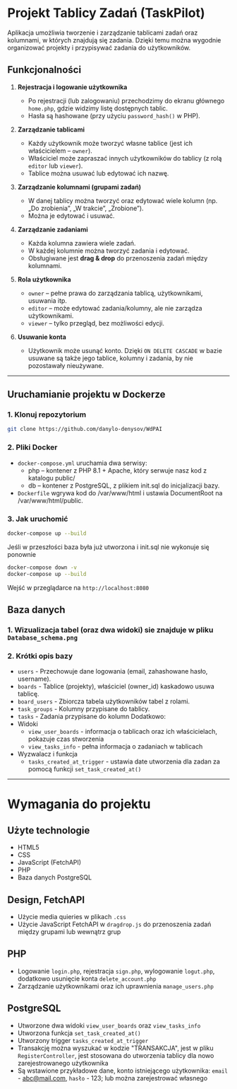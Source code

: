 # Projekt Tablicy Zadań (TaskPilot)

Aplikacja umożliwia tworzenie i zarządzanie tablicami zadań oraz kolumnami, w których znajdują się zadania. Dzięki temu można wygodnie organizować projekty i przypisywać zadania do użytkowników.

## Funkcjonalności

1. **Rejestracja i logowanie użytkownika**  
   - Po rejestracji (lub zalogowaniu) przechodzimy do ekranu głównego `home.php`, gdzie widzimy listę dostępnych tablic.  
   - Hasła są hashowane (przy użyciu `password_hash()` w PHP).

2. **Zarządzanie tablicami**  
   - Każdy użytkownik może tworzyć własne tablice (jest ich właścicielem – `owner`).  
   - Właściciel może zapraszać innych użytkowników do tablicy (z rolą `editor` lub `viewer`).  
   - Tablice można usuwać lub edytować ich nazwę.

3. **Zarządzanie kolumnami (grupami zadań)**  
   - W danej tablicy można tworzyć oraz edytować wiele kolumn (np. „Do zrobienia”, „W trakcie”, „Zrobione”).  
   - Można je edytować i usuwać.  

4. **Zarządzanie zadaniami**  
   - Każda kolumna zawiera wiele zadań.  
   - W każdej kolumnie można tworzyć zadania i edytować.  
   - Obsługiwane jest **drag & drop** do przenoszenia zadań między kolumnami.  

5. **Rola użytkownika**  
   - `owner` – pełne prawa do zarządzania tablicą, użytkownikami, usuwania itp.  
   - `editor` – może edytować zadania/kolumny, ale nie zarządza użytkownikami.  
   - `viewer` – tylko przegląd, bez możliwości edycji.

6. **Usuwanie konta**  
   - Użytkownik może usunąć konto. Dzięki `ON DELETE CASCADE` w bazie usuwane są także jego tablice, kolumny i zadania, by nie pozostawały nieużywane.

---

## Uruchamianie projektu w Dockerze

### 1. Klonuj repozytorium
```bash
git clone https://github.com/danylo-denysov/WdPAI
```

### 2. Pliki Docker
  - `docker-compose.yml` uruchamia dwa serwisy:
      - php – kontener z PHP 8.1 + Apache, który serwuje nasz kod z katalogu public/
      - db – kontener z PostgreSQL, z plikiem init.sql do inicjalizacji bazy.
  - `Dockerfile` wgrywa kod do /var/www/html i ustawia DocumentRoot na /var/www/html/public.

### 3. Jak uruchomić
```bash
docker-compose up --build
```
Jeśli w przeszłości baza była już utworzona i init.sql nie wykonuje się ponownie
```bash
docker-compose down -v
docker-compose up --build
```
Wejść w przeglądarce na `http://localhost:8080`

## Baza danych

### 1. Wizualizacja tabel (oraz dwa widoki) sie znajduje w pliku `Database_schema.png`

### 2. Krótki opis bazy
  - `users` - Przechowuje dane logowania (email, zahashowane hasło, username).
  - `boards` - Tablice (projekty), właściciel (owner_id) kaskadowo usuwa tablicę.
  - `board_users` - Zbiorcza tabela użytkowników tabel z rolami.
  - `task_groups` - Kolumny przypisane do tablicy.
  - `tasks` - Zadania przypisane do kolumn
Dodatkowo:
  - Widoki
     - `view_user_boards` - informacja o tablicach oraz ich właścicielach, pokazuje czas stworzenia
     - `view_tasks_info` - pełna informacja o zadaniach w tablicach
  - Wyzwalacz i funkcja
     - `tasks_created_at_trigger` - ustawia date utworzenia dla zadan za pomocą funkcji `set_task_created_at()`
   
  ---


# Wymagania do projektu

## Użyte technologie
  - HTML5
  - CSS
  - JavaScript (FetchAPI)
  - PHP
  - Baza danych PostgreSQL

## Design, FetchAPI
  - Użycie media quieries w plikach `.css`
  - Użycie JavaScript FetchAPI w `dragdrop.js` do przenoszenia zadań między grupami lub wewnątrz grup

## PHP
  - Logowanie `login.php`, rejestracja `sign.php`, wylogowanie `logut.php`, dodatkowo usunięcie konta `delete_account.php`
  - Zarządzanie użytkownikami oraz ich uprawnienia `manage_users.php`

## PostgreSQL
  - Utworzone dwa widoki `view_user_boards` oraz `view_tasks_info` 
  - Utworzona funkcja `set_task_created_at()`
  - Utworzony trigger `tasks_created_at_trigger`
  - Transakcję można wyszukać w kodzie "TRANSAKCJA", jest w pliku `RegisterController`, jest stosowana do utworzenia tablicy dla nowo zarejestrowanego użytkownika
  - Są wstawione przykładowe dane, konto istniejącego użytkownika: `email` - abc@mail.com, `hasło` - 123; lub można zarejestrować własnego
